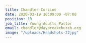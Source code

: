 ```yaml
---
title: Chandler Corzine
date: 2020-03-19 10:09:00 -07:00
position: 10
job_title: Young Adults Pastor
email: chandler@daybreakchurch.org
image: "/uploads/Headshots-22jpg"
---
```


